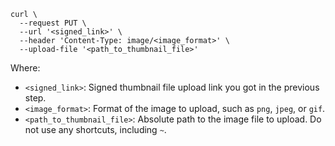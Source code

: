 ```
curl \
  --request PUT \
  --url '<signed_link>' \
  --header 'Content-Type: image/<image_format>' \
  --upload-file '<path_to_thumbnail_file>'
```

Where:
* `<signed_link>`: Signed thumbnail file upload link you got in the previous step.
* `<image_format>`: Format of the image to upload, such as `png`, `jpeg`, or `gif`. 
* `<path_to_thumbnail_file>`: Absolute path to the image file to upload. Do not use any shortcuts, including `~`.